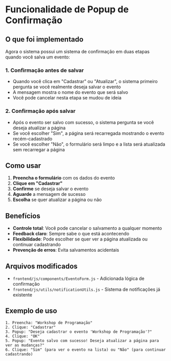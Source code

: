 # Funcionalidade de Popup de Confirmação

## O que foi implementado

Agora o sistema possui um sistema de confirmação em duas etapas quando você salva um evento:

### 1. Confirmação antes de salvar
- Quando você clica em "Cadastrar" ou "Atualizar", o sistema primeiro pergunta se você realmente deseja salvar o evento
- A mensagem mostra o nome do evento que será salvo
- Você pode cancelar nesta etapa se mudou de ideia

### 2. Confirmação após salvar
- Após o evento ser salvo com sucesso, o sistema pergunta se você deseja atualizar a página
- Se você escolher "Sim", a página será recarregada mostrando o evento recém-cadastrado
- Se você escolher "Não", o formulário será limpo e a lista será atualizada sem recarregar a página

## Como usar

1. **Preencha o formulário** com os dados do evento
2. **Clique em "Cadastrar"**
3. **Confirme** se deseja salvar o evento
4. **Aguarde** a mensagem de sucesso
5. **Escolha** se quer atualizar a página ou não

## Benefícios

- **Controle total**: Você pode cancelar o salvamento a qualquer momento
- **Feedback claro**: Sempre sabe o que está acontecendo
- **Flexibilidade**: Pode escolher se quer ver a página atualizada ou continuar cadastrando
- **Prevenção de erros**: Evita salvamentos acidentais

## Arquivos modificados

- `frontend/js/components/EventoForm.js` - Adicionada lógica de confirmação
- `frontend/js/utils/notificationUtils.js` - Sistema de notificações já existente

## Exemplo de uso

```
1. Preencha: "Workshop de Programação"
2. Clique: "Cadastrar"
3. Popup: "Deseja cadastrar o evento 'Workshop de Programação'?"
4. Clique: "OK"
5. Popup: "Evento salvo com sucesso! Deseja atualizar a página para ver as mudanças?"
6. Clique: "Sim" (para ver o evento na lista) ou "Não" (para continuar cadastrando)
``` 